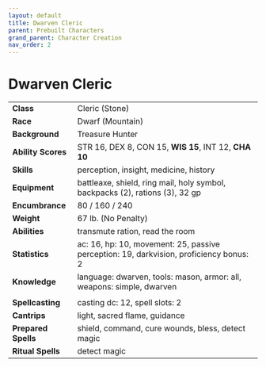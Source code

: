 ```yaml
---
layout: default
title: Dwarven Cleric
parent: Prebuilt Characters
grand_parent: Character Creation
nav_order: 2
---
```


# Dwarven Cleric

|                     |                                                                                        |
| :------------------ | :------------------------------------------------------------------------------------- |
| **Class**           | Cleric (Stone)                                                                         |
| **Race**            | Dwarf (Mountain)                                                                       |
| **Background**      | Treasure Hunter                                                                        |
| **Ability Scores**  | STR 16, DEX 8, CON 15, **WIS 15**, INT 12, **CHA 10**                                  |
| **Skills**          | perception, insight, medicine, history                                                 |
| **Equipment**       | battleaxe, shield, ring mail, holy symbol, backpacks (2), rations (3), 32 gp           |
| **Encumbrance**     | 80 / 160 / 240                                                                         |
| **Weight**          | 67 lb. (No Penalty)                                                                    |
| **Abilities**       | transmute ration, read the room                                                        |
| **Statistics**      | ac: 16, hp: 10, movement: 25, passive perception: 19, darkvision, proficiency bonus: 2 |
| **Knowledge**       | language: dwarven, tools: mason, armor: all, weapons: simple, dwarven                  |
|                     |                                                                                        |
| **Spellcasting**    | casting dc: 12, spell slots: 2                                                         |
| **Cantrips**        | light, sacred flame, guidance                                                          |
| **Prepared Spells** | shield, command, cure wounds, bless, detect magic                                      |
| **Ritual Spells**   | detect magic                                                                           |
